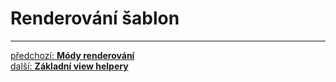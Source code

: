 # Renderování šablon




---

<div class="prev-next">

[předchozí: **Módy renderování**](./rendering-modes.md)  
[další: **Základní view helpery**](./view-helpers.md)  

</div>